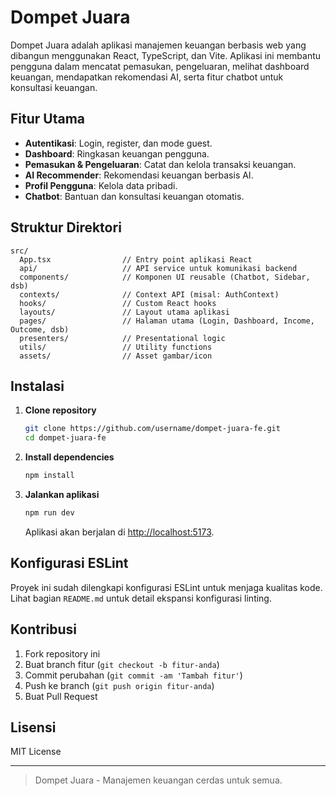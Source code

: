 # Dompet Juara

Dompet Juara adalah aplikasi manajemen keuangan berbasis web yang dibangun menggunakan React, TypeScript, dan Vite. Aplikasi ini membantu pengguna dalam mencatat pemasukan, pengeluaran, melihat dashboard keuangan, mendapatkan rekomendasi AI, serta fitur chatbot untuk konsultasi keuangan.

## Fitur Utama

- **Autentikasi**: Login, register, dan mode guest.
- **Dashboard**: Ringkasan keuangan pengguna.
- **Pemasukan & Pengeluaran**: Catat dan kelola transaksi keuangan.
- **AI Recommender**: Rekomendasi keuangan berbasis AI.
- **Profil Pengguna**: Kelola data pribadi.
- **Chatbot**: Bantuan dan konsultasi keuangan otomatis.

## Struktur Direktori

```
src/
  App.tsx                // Entry point aplikasi React
  api/                   // API service untuk komunikasi backend
  components/            // Komponen UI reusable (Chatbot, Sidebar, dsb)
  contexts/              // Context API (misal: AuthContext)
  hooks/                 // Custom React hooks
  layouts/               // Layout utama aplikasi
  pages/                 // Halaman utama (Login, Dashboard, Income, Outcome, dsb)
  presenters/            // Presentational logic
  utils/                 // Utility functions
  assets/                // Asset gambar/icon
```

## Instalasi

1. **Clone repository**
   ```sh
   git clone https://github.com/username/dompet-juara-fe.git
   cd dompet-juara-fe
   ```

2. **Install dependencies**
   ```sh
   npm install
   ```

3. **Jalankan aplikasi**
   ```sh
   npm run dev
   ```
   Aplikasi akan berjalan di [http://localhost:5173](http://localhost:5173).

## Konfigurasi ESLint

Proyek ini sudah dilengkapi konfigurasi ESLint untuk menjaga kualitas kode. Lihat bagian `README.md` untuk detail ekspansi konfigurasi linting.

## Kontribusi

1. Fork repository ini
2. Buat branch fitur (`git checkout -b fitur-anda`)
3. Commit perubahan (`git commit -am 'Tambah fitur'`)
4. Push ke branch (`git push origin fitur-anda`)
5. Buat Pull Request

## Lisensi

MIT License

---

> Dompet Juara - Manajemen keuangan cerdas untuk semua.
